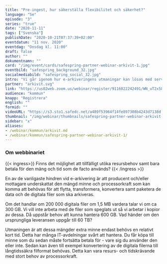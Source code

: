 ```yaml
---
title: "Pre-ingest, hur säkerställa flexibilitet och säkerhet?"
language: "Se"
episode: "3"
series: "true"
date: "2020-11-11"
tags: ["Svenska"]
publishDate: "2020-10-21T07:37:39+02:00"
eventdatum: "11 nov. 2020"
eventdag: "Onsdag kl. 11:00"
draft: false
author: ""
dokumentnamn: ""
card: "/img/event/cards/safespring-partner-webinar-arkivit-1.jpg"
eventbild: "safespring_background_32.jpg"
socialmediabild: "safespring_social_32.jpg"
intro: "Vi går igenom hur e-arkiveringens utmaningar kan lösas med serverkapacitet och tillfällig lagring."
partner: "arkivit.svg"
link: "https://us02web.zoom.us/webinar/register/9116022242491/WN_uT2x58w6RjWf8BPQzZqLbw"
audience: "kommun"
knapp: "Registrera"
english: ""
formid: ""
videoURL: "https://s3.sto1.safedc.net/a489f53964f14fe897308b4243d7138d:processedvideos/safespring-partner-webinar-arkivit-1/master.m3u8"
thumbnail: "/img/webinar/thumbnails/safespring-partner-webinar-arkivit-1.jpg"
sidebar: "x"
aliases:
- /webinar/kommun/arkivit.md
- /webinar/kommun/safespring-partner-webinar-arkivit-1/
---
```


### Om webbinariet

{{< ingress>}}
Finns det möjlighet att tillfälligt utöka resursbehov samt bara betala för den mäng och tid som de facto används?
{{< /ingress >}}

En av de vanligaste hindren vid e-arkivering är att producent och/eller mottagare underskattat den mängd minne och processorkraft som kan komma att behövas för att flytta, transformera, konvertera samt paketera de data och de digitala filer som ska arkiveras.

Om det handlar om 200 000 digitala filer om 1,5 MB vardera talar vi om ca 300 GB. Vi vill inte arbeta med de filer som speglats ut så vi arbetar i kopior av dessa. Då uppstår behov att kunna hantera 600 GB. Vad händer om den ursprungliga leveransen uppgår till 60 TB?

Utmaningen är att dessa mängder extra minne endast behövs en relativt kort tid. Detta har många IT-avdelningar svårt att hantera. Du får köpa till minne som du sedan måste fortsätta betala för - vare sig du använder den eller inte. Sedan kan även till exempel konvertering av de digitala filerna till långtidssäkra filformat behövas. Detta kan vara resurs- och tidskrävande med stort behov av processorkraft.
